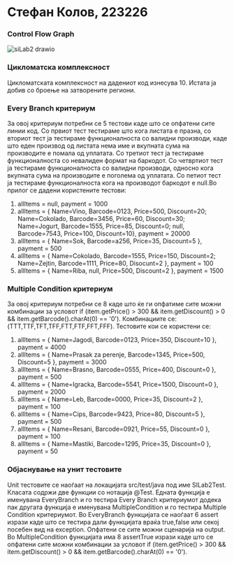# Стефан Колов, 223226
### Control Flow Graph
![siLab2 drawio](https://github.com/Stefan-Kolov/SI_2024_lab2_223226/assets/137779689/d19f604f-96eb-4932-bd0e-728e80a70467)
### Цикломатска комплексност
Цикломатската комплексност на дадениот код изнесува 10. Истата ја добив со броење на затворените региони.
### Every Branch критериум
За овој критериум потребни се 5 тестови каде што се опфатени сите линии код. 
Со првиот тест тестираме што кога листата е празна, со вториот тест ја тестираме функционалноста со валидни производи, каде што еден производ од листата нема име и вкупната сума на производите е помала од уплатата.
Со третиот тест ја тестираме функционалноста со невалиден формат на баркодот. 
Со четвртиот тест ја тестираме функционалноста со валидни производи, односно кога вкупната сума на производите е поголема од уплатата. 
Со петиот тест ја тестираме функционалноста кога на производот баркодот е null.Во прилог се дадени користените тестови:
1. allItems = null, payment = 1000
2. allItems = { Name=Vino, Barcode=0123, Price=500, Discount=20;
Name=Cokolado, Barcode=3456, Price=60, Discount=30;
Name=Jogurt, Barcode=1555, Price=85, Discount=0;
null, Barcode=7543, Price=100, Discount=10}, payment = 20000
3. allItems = { Name=Sok, Barcode=a256, Price=35, Discount=5 }, payment = 500
4. allItems = { Name=Cokolado, Barcode=1555, Price=150, Discount=2;
Name=Zejtin, Barcode=1111, Price=80, Disocunt=2 }, payment = 100
5. allItems = { Name=Riba, null, Price=500, Discount=2 }, payment = 1500
### Multiple Condition критериум
За овој критериум потребни се 8 каде што ќе ги опфатиме сите можни комбинации за условот if (item.getPrice() > 300 && item.getDiscount() > 0 && item.getBarcode().charAt(0) == '0').
Комбинациите се: (TTT,TTF,TFT,TFF,FTT,FTF,FFT,FFF). Тестовите кои се користени се:
1. allItems = { Name=Jagodi, Barcode=0123, Price=350, Discount=10 }, payment = 4000
2. allItems = { Name=Prasak za perenje, Barcode=1345, Price=500, Discount=5 }, payment = 3000
3. allItems = { Name=Brasno, Barcode=0555, Price=400, Discount=0 }, payment = 500
4. allItems = { Name=Igracka, Barcode=5541, Price=1500, Discount=0 }, payment = 2000
5. allItems = { Name=Leb, Barcode=0000, Price=35, Discount=2 }, payment = 100
6. allItems = { Name=Cips, Barcode=9423, Price=80, Discount=5 }, payment = 500
7. allItems = { Name=Resani, Barcode=0921, Price=55, Discount=0 }, payment = 100
8. allItems = { Name=Mastiki, Barcode=1295, Price=35, Discount=0 }, payment = 50
### Објаснување на унит тестовите
Unit тестовите се наоѓаат на локацијата src/test/java под име SILab2Test. Класата содржи две функции со нотација @Test. Едната функција е именувана EveryBranch и го тестира Every Branch критериумот
додека пак другата функција е именувана MultipleCondition и го тестира Multiple Condition критериумот. Во EveryBranch функцијата се наоѓаат 6 assert изрази каде што се тестира дали функцијата
враќа true,false или секој посебен вид на exception. Опфатени се сите можни сценарија на output. Во MultipleCondition функцијата има 8 assertTrue изрази каде што се опфатени сите можни комбинации за условот
if (item.getPrice() > 300 && item.getDiscount() > 0 && item.getBarcode().charAt(0) == '0').
